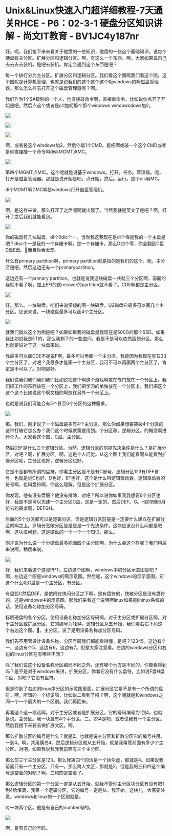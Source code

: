# Unix&Linux快速入门超详细教程-7天通关RHCE - P6：02-3-1 硬盘分区知识讲解 - 尚文IT教育 - BV1JC4y187nr

好。呃，我们接下来来看关于磁盘的一些知识，磁盘的一些这个基础知识。说每个硬盘有主分区。扩展分区和逻辑分区。啊，有这么一个东西。啊，大家如果说自己去去去去装机。是吧去装机。肯定会遇到这个东西是吧？

每一个排行分为主分区。扩展分区和逻辑分区。我们看这个图啊我们看这个图。这个图呢是计算机管理，也就是说我们的这个这个这个呃windows的啊磁盘管理器。那么怎么样去打开这个磁盘管理器呢？啊。

我们作为1个SA级别的一个人，他直接敲命令啊，直接敲命令。比如说你点开了开始是吧，然后点这个或者是crl加呃那个那个windows windowsdows加2。



![](img/d7b3b1db3200199b4005f3f7e7be9ff7_1.png)

![](img/d7b3b1db3200199b4005f3f7e7be9ff7_2.png)

![](img/d7b3b1db3200199b4005f3f7e7be9ff7_3.png)

啊，或者是这个windows加2。然后你敲1个CMD。是吧啊或敲一个这个CMD或者是你直接敲一个命令叫diskMGMT点MC。



![](img/d7b3b1db3200199b4005f3f7e7be9ff7_5.png)

第四个MGMT点MIC。这个呢就是说基于windows。打开。任务。管理器。呃，打开是磁盘管理器。那就是说开始是吧，点开始，然后。运行。这个dis啊MG。

di个MGMT啊DMC啊是windows打开自盘管理机。

![](img/d7b3b1db3200199b4005f3f7e7be9ff7_7.png)

啊，是这样来做。那么打开了之后呢啊就出现了。当然我就是英文了是吧？啊，打开了之后我们就能看到。

![](img/d7b3b1db3200199b4005f3f7e7be9ff7_9.png)

你的磁盘有几块磁盘，di个0dic个一。当然我这我现在是di个零是我的一个主盘是吧？disc个一是我的一个存储卡啊，是一个存储卡。那么D四个零，你会翻到C盘D盘E盘。🤧而且你会发现。

什么有primary partition啊，primary partition就是指的是我们的这个。呃，主分区是吧，然后这边还有一个primarypartition。

这边还有一个primary partition。也就是说我这块磁盘一共就三个分区啊，前面的我就不看了啊，加上EFI的这recover的partition就不看了。CDE啊都是主分区。



![](img/d7b3b1db3200199b4005f3f7e7be9ff7_11.png)

好。那么。一块磁盘。咱们来说常规的啊一块磁盘。U2磁盘它最多可以画几个主分区。应该来说，一块磁盘最多可以画4个主分区。



![](img/d7b3b1db3200199b4005f3f7e7be9ff7_13.png)

就我们就以这个为例是吧？如果如果我的磁盘是我现在是500G的那个SSD。如果我比如说我是ET的，那么我剩下的一些空间，我是不是可以依然画划分区。那么也就是说对于这一块盘来说。

我最多可以画CDE不是说F啊，最多可以再画一个主分区。我是因为我现在有1233个主分区了，对吧？我最多才能画一个主分区，我可不可以再画两个主分区了，肯定是不可以了。对吧那好。

我们说我们我们我们我们比如说把这个啊这个游戏啊放在专门放在一个分区上。我们把工作的东西放在一个分区上，我们把学习的单独放在一个分区上。我们把这个这个这个比如说这个啊文档的啊放在另外一个分区上。

也就是说我们可能会有5个甚至6个分区的这种需求。

![](img/d7b3b1db3200199b4005f3f7e7be9ff7_15.png)

那。我们。刚才说了一个磁盘最多有4个主分区。那么你如果想要突破4个分区的这种打破它怎么办？我们这个时候就需要用到。个分区和。逻辑分区。的概念啊进行介入。大家看这个图，C盘。主分区。

然后DEF是什么三个逻辑分区。当然，逻辑分区的前提先决条件是什么？是扩展分区，对吧？啊，扩展分区。啊，这是个人问觉。从这个图上我们能看啊从能看到扩展分区呃，主分区也好，逻辑分区也好。

它是不是都有所谓的盘符。你看主分区是不是有C冒号，逻辑分区123有DEF冒号，也就是说C也好，D也好，EF也好，这个是什么叫逻辑驱动器，逻辑驱动器的符号啊，也叫盘符啊，你这么理解，但是这个扩展分区。

你发现。他有没有盘服？他没有排除，对吧？所以说你如果我我想要6个分区也好，我是不是可以先建一个主分区C盘，这是一定的。然后DEF。G。H这吧我6月份去的需求啊，DEFGH。

后面的5个分区都可以是逻辑分区，但是逻辑分区前提是一定要什么建立在扩展分区的啊之上。罗辑分宽敞分区是是是是一个先决条件。这块应该没什么问题是吧啊，这块没问题，这是硬盘的一个一个一个知识。那么。

刚才说为什么说一个分硬盘最多能画四个主分区啊，为什么会这个样呢？我们稍后来说啊，稍后来说。

![](img/d7b3b1db3200199b4005f3f7e7be9ff7_17.png)

好，我们来看这个这张PPT。左边这个图啊，windows中的分区示意图是吧？啊，左边这个图是windows的啊示意图。然后呢，这个windows的示示意图，它这个什么呃C盘是一个主分区，有分区。

有盘弧C然后DEF。是依附在快闪分区之下啊，是有盘符的，快散分区是没有盘符的，这是windows中的示意图。那我们来看这个说明啊linux如果是lininux系统的话，使用设备名称加分区号码。

标明硬盘的各个分区。使用设备名称加分区号码啊。对于主分区或扩展分区啊，对于主分区或扩展分区，它的编号为1到4。逻辑分区从五开始，我们看右右下角这个右边这个图。🤧。主分区。说了是用设备名称加分区号码。

我们先不用管设计设备名称，分区号码我们都能看得懂，是吧？12345。这边有个一，这边有个5，这边有6，这边有7。但是大家注意看。左边的windows分区和右边的linux分区在有哪些不同？

除了我们说这个设备名称分区编码不同之外，还有哪个地方是不同的。你能看得到吗？是不是对于windows来讲，扩展分区，你看它没有什么盘符，比如说F盘H盘C盘，对吧？它没有盘符。

但是你到了右边的linux序分区的示意图里面，扩展分区它是不是有一个所谓的盘符。啊，所谓的一个标识嘛，比如说二看到了吗？啊，这个呢就是和windows之间一个一个最大的一个区别。我们再回来。

再看这个这一段话啊。对于主分区或者是扩展分区，它的号码编号为1到4。也就是说。主分区。我一块盘有4个手分区。二。234是吧，或者说我有一个主分区。然后我接下来要去做扩展文区。啊。

那么扩散分区的编号是什么？就是2。也就是说主分区和扩散分区它的编号共用。一到4。啊，共用胰岛4。然后逻辑分区就从五开始，就是我甭管前面有多少个主分区。对吧。如果我说我我我前面有三个主分区。

那么前三个主分区是123。那么我第四个的话是一个括尔虚，那就是4。如果说我前面只有一个主分区，只有一。那么跨人文区，那就是2。但是我的三和四这个编号是空着的对吧？啊，三和四是空着了。

那么逻辑分区的第一个分区一定是从五开始。就我不管你主分区块分区有没有把1到4给填满，我第一个逻辑分区，它的编号一定是从。我开始。这块儿。大家要注意。windows和linux的一个区别就是。

对一块两个区。他是有自己的number号的。

![](img/d7b3b1db3200199b4005f3f7e7be9ff7_19.png)

啊，是有自己的号码。
